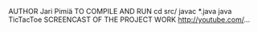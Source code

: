 
AUTHOR
    Jari Pimiä
TO COMPILE AND RUN
    cd src/
    javac *.java
    java TicTacToe
SCREENCAST OF THE PROJECT WORK
    http://youtube.com/... 
